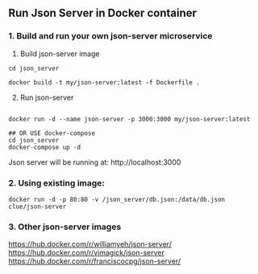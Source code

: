 ## Run Json Server in Docker container


### 1. Build and run your own json-server microservice

1. Build json-server image
``` 
cd json_server

docker build -t my/json-server:latest -f Dockerfile .

```
2. Run json-server
``` 

docker run -d --name json-server -p 3000:3000 my/json-server:latest

## OR USE docker-compose
cd json_server
docker-compose up -d
```
Json server will be running at: http://localhost:3000


### 2. Using existing image:

```
docker run -d -p 80:80 -v /json_server/db.json:/data/db.json clue/json-server

```

### 3. Other json-server images

https://hub.docker.com/r/williamyeh/json-server/
https://hub.docker.com/r/vimagick/json-server
https://hub.docker.com/r/franciscocpg/json-server/